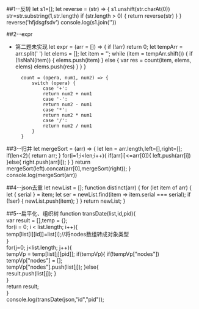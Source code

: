 ##1--反转
    let s1=[];
    let reverse = (str) => {
        s1.unshift(str.charAt(0))
        str=str.substring(1,str.length)
        if (str.length > 0) {
            return reverse(str)
        }
    }
    reverse('hfjdsgfsdv')
    console.log(s1.join(''))

##2--expr
- 第二题未实现
let expr = (arr = []) => {
            if (!arr) return 0;
            let tempArr = arr.split(' ')
            let elems = [];
            let item = '';
            while (item = tempArr.shift()) {
                if (!isNaN(item)) {
                    elems.push(item)
                } else {
                    var res = count(item, elems, elems)
                    elems.push(res)
                }
            }
        }
        
        count = (opera, num1, num2) => {
            switch (opera) {
                case '+':
                return num2 + num1
                case '-':
                return num2 - num1
                case '*':
                return num2 * num1
                case '/':
                return num2 / num1
            }
        }
##3--归并
    let mergeSort = (arr) => { 
        let len = arr.length,left=[],right=[]; 
        if(len<2){ 
            return arr; 
        } 
        for(i=1;i<len;i++){ 
            if(arr[i]<=arr[0]){ 
                left.push(arr[i]) 
            }else{ 
                right.push(arr[i]); 
            } 
        } 
        return mergeSort(left).concat(arr[0],mergeSort(right)); 
    } 
    console.log(mergeSort(arr))

##4--json去重
    let newList = [];
    function distinct(arr) {
        for (let item of arr) {
            let { serial } = item;
            let ser = newList.find(item => item.serial === serial);
            if (!ser) {
                newList.push(item);
            }
        }
        return newList;
    }

##5--扁平化、组织树
    function transDate(list,id,pid){  
        var result = [],temp = {};  
        for(i = 0; i < list.length; i++){  
            temp[list[i][id]]=list[i];//将nodes数组转成对象类型  
        }  
        for(j=0; j<list.length; j++){  
            tempVp = temp[list[j][pid]];
            if(tempVp){ 
                if(!tempVp["nodes"]) tempVp["nodes"] = [];  
                tempVp["nodes"].push(list[j]);
            }else{  
                result.push(list[j]);
            }  
        }  
        return result;  
    }  
    console.log(transDate(json,"id","pid"));